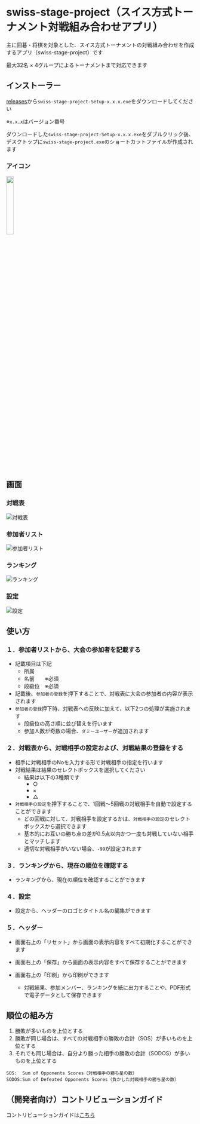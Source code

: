 # swiss-stage-project（スイス方式トーナメント対戦組み合わせアプリ）

主に囲碁・将棋を対象とした、スイス方式トーナメントの対戦組み合わせを作成するアプリ（swiss-stage-project）です

最大32名 × 4グループによるトーナメントまで対応できます

## インストーラー

[releases](https://github.com/takashi-ebina/swiss-stage-project/releases/)から`swiss-stage-project-Setup-x.x.x.exe`をダウンロードしてください

※`x.x.x`はバージョン番号

ダウンロードした`swiss-stage-project-Setup-x.x.x.exe`をダブルクリック後、デスクトップに`swiss-stage-project.exe`のショートカットファイルが作成されます

### アイコン

<img src="https://github.com/user-attachments/assets/5d04d600-91a6-468d-adf2-e4f0427b9cfe" width="20%">

## 画面

### 対戦表
![対戦表](https://github.com/user-attachments/assets/048cb3a9-daf0-4d70-90b3-a10243982301)

### 参加者リスト
![参加者リスト](https://github.com/user-attachments/assets/53e8840a-64b5-4b93-a3b0-b63cb2291187)

### ランキング
![ランキング](https://github.com/user-attachments/assets/8183229a-02bb-4235-b686-163f54d94a1e)

### 設定
![設定](https://github.com/user-attachments/assets/848e22fc-05e9-4fb7-84af-2b877cf699c6)


## 使い方

### １．参加者リストから、大会の参加者を記載する

- 記載項目は下記
  - 所属
  - 名前　　※必須
  - 段級位　※必須
- 記載後、`参加者の登録`を押下することで、対戦表に大会の参加者の内容が表示されます
- `参加者の登録`押下時、対戦表への反映に加えて、以下2つの処理が実施されます
  - 段級位の高さ順に並び替えを行います
  - 参加人数が奇数の場合、`ダミーユーザー`が追加されます

### ２．対戦表から、対戦相手の設定および、対戦結果の登録をする

- 相手に対戦相手のNoを入力する形で対戦相手の指定を行います
- 対戦結果は結果のセレクトボックスを選択してください
  - 結果は以下の3種類です
    - ○
    - ×
    - △
- `対戦相手の設定`を押下することで、1回戦～5回戦の対戦相手を自動で設定することができます
  - どの回戦に対して、対戦相手を設定するかは、`対戦相手の設定`のセレクトボックスから選択できます
  - 基本的にお互いの勝ち点の差が0.5点以内かつ一度も対戦していない相手とマッチします
  - 適切な対戦相手がいない場合、`-99`が設定されます

### ３．ランキングから、現在の順位を確認する

- ランキングから、現在の順位を確認することができます

### ４．設定

- 設定から、ヘッダーのロゴとタイトル名の編集ができます

### ５．ヘッダー

- 画面右上の「リセット」から画面の表示内容をすべて初期化することができます

- 画面右上の「保存」から画面の表示内容をすべて保存することができます

- 画面右上の「印刷」から印刷ができます
  - 対戦結果、参加メンバー、ランキングを紙に出力することや、PDF形式で電子データとして保存できます

## 順位の組み方

1. 勝敗が多いものを上位とする
2. 勝敗が同じ場合は、すべての対戦相手の勝敗の合計（SOS）が多いものを上位とする
3. それでも同じ場合は、自分より勝った相手の勝敗の合計（SODOS）が多いものを上位とする

```:txt
SOS:  Sum of Opponents Scores（対戦相手の勝ち星の数）
SODOS:Sum of Defeated Opponents Scores（負かした対戦相手の勝ち星の数）
```

## （開発者向け）コントリビューションガイド

コントリビューションガイドは[こちら](./CONTRIBUTING.md)
